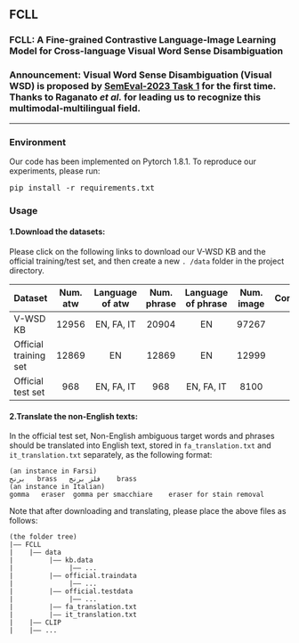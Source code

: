 ## FCLL
### FCLL: A **F**ine-grained **C**ontrastive **L**anguage-Image **L**earning Model for Cross-language Visual Word Sense Disambiguation

### Announcement: Visual Word Sense Disambiguation (Visual WSD) is proposed by [SemEval-2023 Task 1](https://raganato.github.io/vwsd/) for the first time. Thanks to Raganato *et al.* for leading us to recognize this multimodal-multilingual field.

---

### Environment
Our code has been implemented on Pytorch 1.8.1. To reproduce our experiments, please run: <pre/>pip install -r requirements.txt</pre> 

### Usage
#### 1.Download the datasets: 
Please click on the following links to download our V-WSD KB and the official training/test set, and then create a new `. /data` folder in the project directory.

Dataset | Num. atw | Language of atw | Num. phrase | Language of phrase | Num. image | Correspondence | Size | Link
--- | :---: | :---: | :---: | :---: | :---: | :---: | :---: | :---:
V-WSD KB | 12956 | EN, FA, IT | 20904 | EN | 97267 | 1-n-n | 114GB | [Download]()
Official training set | 12869 | EN | 12869 | EN | 12999 | 1-1-1 | 16.8GB | [Download]()
Official test set | 968 | EN, FA, IT | 968 | EN, FA, IT | 8100 | 1-1-1 | 10.4GB | [Download](https://1drv.ms/u/s!AgvzREJAm7GyhEBWWGyB5DkfT-fS)

#### 2.Translate the non-English texts:
In the official test set, Non-English ambiguous target words and phrases should be translated into English text, stored in `fa_translation.txt` and `it_translation.txt` separately, as the following format:

```
(an instance in Farsi)
برنج‎	brass	فلز برنج	brass
(an instance in Italian)
gomma	eraser	gomma per smacchiare	eraser for stain removal
```

Note that after downloading and translating, please place the above files as follows:<br>
```.
(the folder tree)
|—— FCLL
|    |—— data
|         |—— kb.data
|              |—— ...
|         |—— official.traindata
|              |—— ...
|         |—— official.testdata
|              |—— ...
|         |—— fa_translation.txt
|         |—— it_translation.txt
|    |—— CLIP
|    |—— ...
```
